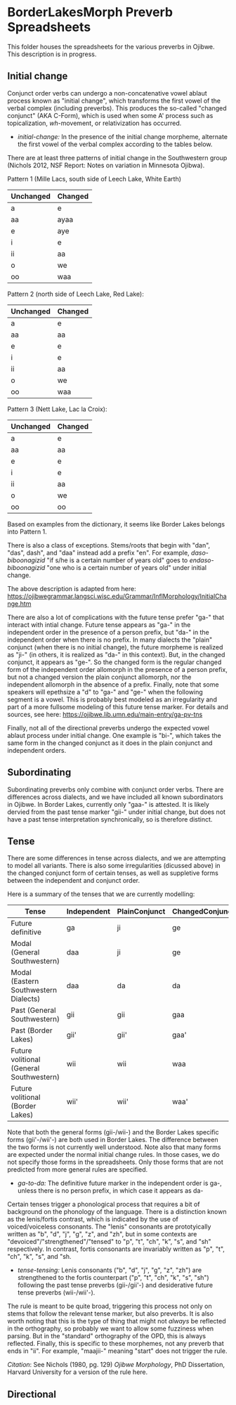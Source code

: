 # BorderLakesMorph Preverb Spreadsheets

This folder houses the spreadsheets for the various preverbs in Ojibwe. This description is in progress.

## Initial change

Conjunct order verbs can undergo a non-concatenative vowel ablaut process known as "initial change", which transforms the first vowel of the verbal complex (including preverbs). This produces the so-called "changed conjunct" (AKA C-Form), which is used when some A' process such as topicalization, *wh*-movement, or relativization has occurred.

- *initial-change:* In the presence of the initial change morpheme, alternate the first vowel of the verbal complex according to the tables below.

There are at least three patterns of initial change in the Southwestern group (Nichols 2012, NSF Report: Notes on variation in Minnesota Ojibwa).

Pattern 1 (Mille Lacs, south side of Leech Lake, White Earth)

| Unchanged   | Changed  |
|-------------|----------|
| a           | e        |
| aa          | ayaa     |
| e           | aye	     |
| i           | e        |
| ii          | aa       |
| o           | we       |
| oo          | waa      |

Pattern 2 (north side of Leech Lake, Red Lake):

| Unchanged   | Changed  |
|-------------|----------|
| a           | e        |
| aa          | aa     	 |
| e           | e	     |
| i           | e        |
| ii          | aa       |
| o           | we       |
| oo          | waa      |

Pattern 3 (Nett Lake, Lac la Croix):

| Unchanged   | Changed  |
|-------------|----------|
| a           | e        |
| aa          | aa     	 |
| e           | e	     |
| i           | e        |
| ii          | aa       |
| o           | we       |
| oo          | oo       |

Based on examples from the dictionary, it seems like Border Lakes belongs into Pattern 1.

There is also a class of exceptions. Stems/roots that begin with "dan", "das", dash", and "daa" instead add a prefix "en". For example, *daso-biboonagizid* "if s/he is a certain number of years old" goes to *endaso-biboonagizid* "one who is a certain number of years old" under initial change.

The above description is adapted from here: https://ojibwegrammar.langsci.wisc.edu/Grammar/InflMorphology/InitialChange.htm

There are also a lot of complications with the future tense prefer "ga-" that interact with intial change. Future tense appears as "ga-" in the independent order in the presence of a person prefix, but "da-" in the independent order when there is no prefix. In many dialects the "plain" conjunct (when there is no initial change), the future morpheme is realized as "ji-" (in others, it is realized as "da-" in this context). But, in the changed conjunct, it appears as "ge-". So the changed form is the regular changed form of the independent order allomorph in the presence of a person prefix, but not a changed version the plain conjunct allomorph, nor the independent allomorph in the absence of a prefix. Finally, note that some speakers will epethsize a "d" to "ga-" and "ge-" when the following segment is a vowel. This is probably best modeled as an irregularity and part of a more fullsome modeling of this future tense marker. For details and sources, see here: https://ojibwe.lib.umn.edu/main-entry/ga-pv-tns

Finally, not all of the directional preverbs undergo the expected vowel ablaut process under initial change. One example is "bi-", which takes the same form in the changed conjunct as it does in the plain conjunct and independent orders.

## Subordinating

Subordinating preverbs only combine with conjunct order verbs. There are differences across dialects, and we have included all known subordinators in Ojibwe. In Border Lakes, currently only "gaa-" is attested. It is likely dervied from the past tense marker "gii-" under initial change, but does not have a past tense interpretation synchronically, so is therefore distinct.

## Tense

There are some differences in tense across dialects, and we are attempting to model all variants. There is also some irregularities (dicussed above) in the changed conjunct form of certain tenses, as well as suppletive forms between the independent and conjunct order. 

Here is a summary of the tenses that we are currently modelling:

| Tense                            | Independent | PlainConjunct | ChangedConjunct |
|----------------------------------|-------------|---------------|-----------------|
| Future definitive               	| ga          | ji            | ge              |
| Modal (General Southwestern)    	| daa         | ji            | ge              |
| Modal (Eastern Southwestern Dialects) | daa         | da            | da              |
| Past (General Southwestern)     | gii         | gii           | gaa              |
| Past (Border Lakes)             | gii'        | gii'          | gaa'              |
| Future volitional (General Southwestern) | wii         | wii           | waa              |
| Future volitional (Border Lakes) | wii'        | wii'          | waa'              |

Note that both the general forms (gii-/wii-) and the Border Lakes specific forms (gii'-/wii'-) are both used in Border Lakes. The difference between the two forms is not currently well understood. Note also that many forms are expected under the normal initial change rules. In those cases, we do not specify those forms in the spreadsheets. Only those forms that are not predicted from more general rules are specified. 

- *ga-to-da:* The definitive future marker in the independent order is ga-, unless there is no person prefix, in which case it appears as da-

Certain tenses trigger a phonological process that requires a bit of background on the phonology of the language. There is a distinction known as the lenis/fortis contrast, which is indicated by the use of voiced/voiceless consonants. The "lenis" consonants are prototyically written as "b", "d", "j", "g", "z", and "zh", but in some contexts are "devoiced"/"strengthened"/"tensed" to "p", "t", "ch", "k", "s", and "sh" respectively. In contrast, fortis consonants are invariably written as "p", "t", "ch", "k", "s", and "sh.

- *tense-tensing:* Lenis consonants ("b", "d", "j", "g", "z", "zh") are strengthened to the fortis counterpart ("p", "t", "ch", "k", "s", "sh") following the past tense preverbs (gii-/gii'-) and desiderative future tense preverbs (wii-/wii'-).

The rule is meant to be quite broad, triggering this process not only on stems that follow the relevant tense marker, but also preverbs. It is also worth noting that this is the type of thing that might not *always* be reflected in the orthography, so probably we want to allow some fuzziness when parsing. But in the "standard" orthography of the OPD, this is always reflected. Finally, this is specific to these morphemes, not any preverb that ends in "ii". For example, "maajii-" meaning "start" does not trigger the rule.

*Citation*: See Nichols (1980, pg. 129) *Ojibwe Morphology*, PhD Dissertation, Harvard University for a version of the rule here.

## Directional
